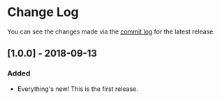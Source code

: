 # Change Log

You can see the changes made via the [commit log](https://github.com/justintadlock/hybrid-breadcrumbs/commits/master) for the latest release.

## [1.0.0] - 2018-09-13

### Added

- Everything's new! This is the first release.
